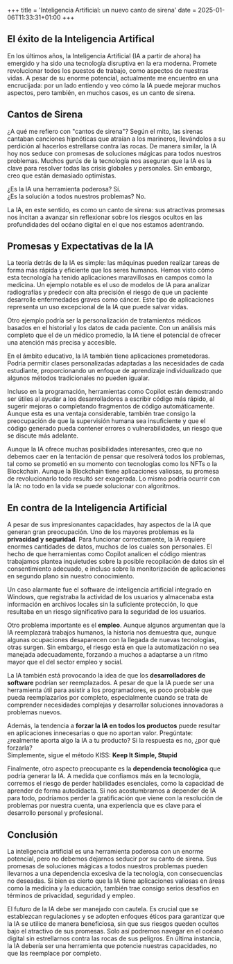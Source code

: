 +++
title = 'Inteligencia Artificial: un nuevo canto de sirena'
date = 2025-01-06T11:33:31+01:00
+++

## El éxito de la Inteligencia Artifical

En los últimos años, la Inteligencia Artificial (IA a partir de ahora) ha emergido y ha sido una tecnología disruptiva en la era moderna. Promete revolucionar todos los puestos de trabajo, como aspectos de nuestras vidas.
A pesar de su enorme potencial, actualmente me encuentro en una encrucijada: por un lado entiendo y veo cómo la IA puede mejorar muchos aspectos, pero también, en muchos casos, es un canto de sirena.

## Cantos de Sirena

¿A qué me refiero con "cantos de sirena"? Según el mito, las sirenas cantaban canciones hipnóticas que atraían a los marineros, llevándolos a su perdición al hacerlos estrellarse contra las rocas. De manera similar, la IA hoy nos seduce con promesas de soluciones mágicas para todos nuestros problemas. Muchos gurús de la tecnología nos aseguran que la IA es la clave para resolver todas las crisis globales y personales. Sin embargo, creo que están demasiado optimistas.

¿Es la IA una herramienta poderosa? Sí.  
¿Es la solución a todos nuestros problemas? No.  

La IA, en este sentido, es como un canto de sirena: sus atractivas promesas nos incitan a avanzar sin reflexionar sobre los riesgos ocultos en las profundidades del océano digital en el que nos estamos adentrando.


## Promesas y Expectativas de la IA

La teoría detrás de la IA es simple: las máquinas pueden realizar tareas de forma más rápida y eficiente que los seres humanos. Hemos visto cómo esta tecnología ha tenido aplicaciones maravillosas en campos como la medicina. Un ejemplo notable es el uso de modelos de IA para analizar radiografías y predecir con alta precisión el riesgo de que un paciente desarrolle enfermedades graves como cáncer. Este tipo de aplicaciones representa un uso excepcional de la IA que puede salvar vidas.

Otro ejemplo podría ser la personalización de tratamientos médicos basados en el historial y los datos de cada paciente. Con un análisis más completo que el de un médico promedio, la IA tiene el potencial de ofrecer una atención más precisa y accesible.

En el ámbito educativo, la IA también tiene aplicaciones prometedoras. Podría permitir clases personalizadas adaptadas a las necesidades de cada estudiante, proporcionando un enfoque de aprendizaje individualizado que algunos métodos tradicionales no pueden igualar.

Incluso en la programación, herramientas como Copilot están demostrando ser útiles al ayudar a los desarrolladores a escribir código más rápido, al sugerir mejoras o completando fragmentos de código automáticamente. Aunque esta es una ventaja considerable, también trae consigo la preocupación de que la supervisión humana sea insuficiente y que el código generado pueda contener errores o vulnerabilidades, un riesgo que se discute más adelante.

Aunque la IA ofrece muchas posibilidades interesantes, creo que no debemos caer en la tentación de pensar que resolverá todos los problemas, tal como se prometió en su momento con tecnologías como los NFTs o la Blockchain. Aunque la Blockchain tiene aplicaciones valiosas, su promesa de revolucionarlo todo resultó ser exagerada. Lo mismo podría ocurrir con la IA: no todo en la vida se puede solucionar con algoritmos.

## En contra de la Inteligencia Artificial

A pesar de sus impresionantes capacidades, hay aspectos de la IA que generan gran preocupación. Uno de los mayores problemas es la **privacidad y seguridad**. Para funcionar correctamente, la IA requiere enormes cantidades de datos, muchos de los cuales son personales. El hecho de que herramientas como Copilot analicen el código mientras trabajamos plantea inquietudes sobre la posible recopilación de datos sin el consentimiento adecuado, e incluso sobre la monitorización de aplicaciones en segundo plano sin nuestro conocimiento.

Un caso alarmante fue el software de inteligencia artificial integrado en Windows, que registraba la actividad de los usuarios y almacenaba esta información en archivos locales sin la suficiente protección, lo que resultaba en un riesgo significativo para la seguridad de los usuarios.

Otro problema importante es el **empleo**. Aunque algunos argumentan que la IA reemplazará trabajos humanos, la historia nos demuestra que, aunque algunas ocupaciones desaparecen con la llegada de nuevas tecnologías, otras surgen. Sin embargo, el riesgo está en que la automatización no sea manejada adecuadamente, forzando a muchos a adaptarse a un ritmo mayor que el del sector empleo y social.

La IA también está provocando la idea de que los **desarrolladores de software** podrían ser reemplazados. A pesar de que la IA puede ser una herramienta útil para asistir a los programadores, es poco probable que pueda reemplazarlos por completo, especialmente cuando se trata de comprender necesidades complejas y desarrollar soluciones innovadoras a problemas nuevos.

Además, la tendencia a **forzar la IA en todos los productos** puede resultar en aplicaciones innecesarias o que no aportan valor. Pregúntate: ¿realmente aporta algo la IA a tu producto? Si la respuesta es no, ¿por qué forzarla? <br>
Simplemente, sigue el método KISS: **Keep It Simple, Stupid**

Finalmente, otro aspecto preocupante es la **dependencia tecnológica** que podría generar la IA. A medida que confiamos más en la tecnología, corremos el riesgo de perder habilidades esenciales, como la capacidad de aprender de forma autodidacta. Si nos acostumbramos a depender de IA para todo, podríamos perder la gratificación que viene con la resolución de problemas por nuestra cuenta, una experiencia que es clave para el desarrollo personal y profesional.


## Conclusión

La inteligencia artificial es una herramienta poderosa con un enorme potencial, pero no debemos dejarnos seducir por su canto de sirena. Sus promesas de soluciones mágicas a todos nuestros problemas pueden llevarnos a una dependencia excesiva de la tecnología, con consecuencias no deseadas. Si bien es cierto que la IA tiene aplicaciones valiosas en áreas como la medicina y la educación, también trae consigo serios desafíos en términos de privacidad, seguridad y empleo.

El futuro de la IA debe ser manejado con cautela. Es crucial que se establezcan regulaciones y se adopten enfoques éticos para garantizar que la IA se utilice de manera beneficiosa, sin que sus riesgos queden ocultos bajo el atractivo de sus promesas. Solo así podremos navegar en el océano digital sin estrellarnos contra las rocas de sus peligros. En última instancia, la IA debería ser una herramienta que potencie nuestras capacidades, no que las reemplace por completo.